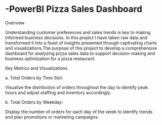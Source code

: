 # -PowerBI Pizza Sales Dashboard

  Overview

Understanding customer preferences and sales trends is key to making informed business decisions. In this project I have taken raw data and transformed it into a feast of insights presented through captivating charts and visualizations.The purpose of this project  to develop a comprehensive dashboard for analyzing pizza sales data to support decision-making and business optimization for a pizza restaurant. 

 Key Metrics and Visualizations

 a. Total Orders by Time Slot:

Visualize the distribution of orders throughout the day to identify peak hours and adjust staffing and inventory accordingly.

b. Total Orders by Weekday:

Display the number of orders for each day of the week to identify trends and plan promotions or marketing campaigns.
